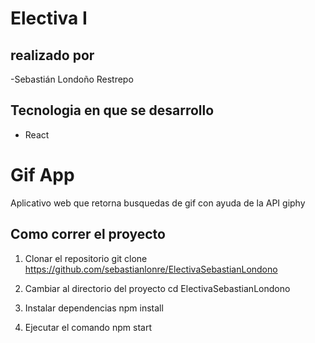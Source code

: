 # Electiva I

## realizado por

-Sebastián Londoño Restrepo

## Tecnologia en que se desarrollo

- React

# Gif App

Aplicativo web que retorna busquedas de gif con ayuda de la API giphy

## Como correr el proyecto
1. Clonar el repositorio
git clone https://github.com/sebastianlonre/ElectivaSebastianLondono

2. Cambiar al directorio del proyecto
cd ElectivaSebastianLondono

3. Instalar dependencias
npm install

4. Ejecutar el comando
npm start
